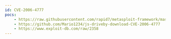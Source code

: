 ```yaml
---
id: CVE-2006-4777
pocs:
    - https://raw.githubusercontent.com/rapid7/metasploit-framework/master/modules/exploits/windows/browser/ms06_067_keyframe.rb
    - https://github.com/Mario1234/js-driveby-download-CVE-2006-4777
    - https://www.exploit-db.com/raw/2358
---
```

